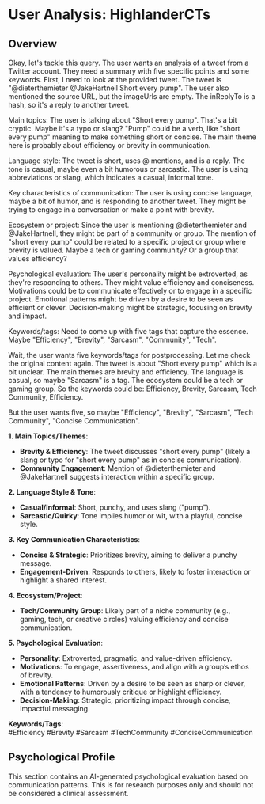 # User Analysis: HighlanderCTs

## Overview

<think>
Okay, let's tackle this query. The user wants an analysis of a tweet from a Twitter account. They need a summary with five specific points and some keywords. First, I need to look at the provided tweet. The tweet is "@dieterthemieter @JakeHartnell Short every pump". The user also mentioned the source URL, but the imageUrls are empty. The inReplyTo is a hash, so it's a reply to another tweet.

Main topics: The user is talking about "Short every pump". That's a bit cryptic. Maybe it's a typo or slang? "Pump" could be a verb, like "short every pump" meaning to make something short or concise. The main theme here is probably about efficiency or brevity in communication.

Language style: The tweet is short, uses @ mentions, and is a reply. The tone is casual, maybe even a bit humorous or sarcastic. The user is using abbreviations or slang, which indicates a casual, informal tone.

Key characteristics of communication: The user is using concise language, maybe a bit of humor, and is responding to another tweet. They might be trying to engage in a conversation or make a point with brevity.

Ecosystem or project: Since the user is mentioning @dieterthemieter and @JakeHartnell, they might be part of a community or group. The mention of "short every pump" could be related to a specific project or group where brevity is valued. Maybe a tech or gaming community? Or a group that values efficiency?

Psychological evaluation: The user's personality might be extroverted, as they're responding to others. They might value efficiency and conciseness. Motivations could be to communicate effectively or to engage in a specific project. Emotional patterns might be driven by a desire to be seen as efficient or clever. Decision-making might be strategic, focusing on brevity and impact.

Keywords/tags: Need to come up with five tags that capture the essence. Maybe "Efficiency", "Brevity", "Sarcasm", "Community", "Tech".

Wait, the user wants five keywords/tags for postprocessing. Let me check the original content again. The tweet is about "Short every pump" which is a bit unclear. The main themes are brevity and efficiency. The language is casual, so maybe "Sarcasm" is a tag. The ecosystem could be a tech or gaming group. So the keywords could be: Efficiency, Brevity, Sarcasm, Tech Community, Efficiency.

But the user wants five, so maybe "Efficiency", "Brevity", "Sarcasm", "Tech Community", "Concise Communication".
</think>

**1. Main Topics/Themes**:  
- **Brevity & Efficiency**: The tweet discusses "short every pump" (likely a slang or typo for "short every pump" as in concise communication).  
- **Community Engagement**: Mention of @dieterthemieter and @JakeHartnell suggests interaction within a specific group.  

**2. Language Style & Tone**:  
- **Casual/Informal**: Short, punchy, and uses slang ("pump").  
- **Sarcastic/Quirky**: Tone implies humor or wit, with a playful, concise style.  

**3. Key Communication Characteristics**:  
- **Concise & Strategic**: Prioritizes brevity, aiming to deliver a punchy message.  
- **Engagement-Driven**: Responds to others, likely to foster interaction or highlight a shared interest.  

**4. Ecosystem/Project**:  
- **Tech/Community Group**: Likely part of a niche community (e.g., gaming, tech, or creative circles) valuing efficiency and concise communication.  

**5. Psychological Evaluation**:  
- **Personality**: Extroverted, pragmatic, and value-driven efficiency.  
- **Motivations**: To engage, assertiveness, and align with a group’s ethos of brevity.  
- **Emotional Patterns**: Driven by a desire to be seen as sharp or clever, with a tendency to humorously critique or highlight efficiency.  
- **Decision-Making**: Strategic, prioritizing impact through concise, impactful messaging.  

**Keywords/Tags**:  
#Efficiency #Brevity #Sarcasm #TechCommunity #ConciseCommunication

## Psychological Profile

This section contains an AI-generated psychological evaluation based on communication patterns. This is for research purposes only and should not be considered a clinical assessment.